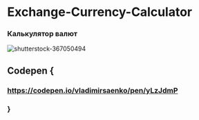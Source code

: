 # Exchange-Currency-Calculator
 
### Калькулятор валют

![shutterstock-367050494](https://user-images.githubusercontent.com/56477695/144742116-35b1eb8c-9f2f-4031-865d-ed93173ac392.jpg)

## Codepen {

### https://codepen.io/vladimirsaenko/pen/yLzJdmP

### }
